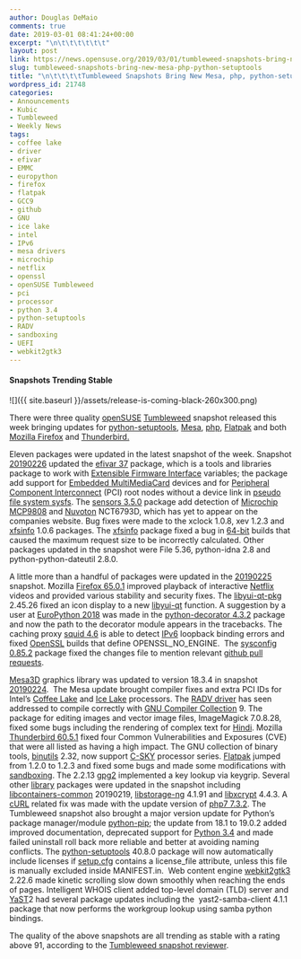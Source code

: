 ```yaml
---
author: Douglas DeMaio
comments: true
date: 2019-03-01 08:41:24+00:00
excerpt: "\n\t\t\t\t\t\t"
layout: post
link: https://news.opensuse.org/2019/03/01/tumbleweed-snapshots-bring-new-mesa-php-python-setuptools/
slug: tumbleweed-snapshots-bring-new-mesa-php-python-setuptools
title: "\n\t\t\t\tTumbleweed Snapshots Bring New Mesa, php, python-setuptools\t\t"
wordpress_id: 21748
categories:
- Announcements
- Kubic
- Tumbleweed
- Weekly News
tags:
- coffee lake
- driver
- efivar
- EMMC
- europython
- firefox
- flatpak
- GCC9
- github
- GNU
- ice lake
- intel
- IPv6
- mesa drivers
- microchip
- netflix
- openssl
- openSUSE Tumbleweed
- pci
- processor
- python 3.4
- python-setuptools
- RADV
- sandboxing
- UEFI
- webkit2gtk3
---
```



#### Snapshots Trending Stable


![]({{ site.baseurl }}/assets/release-is-coming-black-260x300.png)

There were three quality [openSUSE](https://www.opensuse.org/) [Tumbleweed](https://en.opensuse.org/Portal:Tumbleweed) snapshot released this week bringing updates for [python-setuptools](https://pypi.org/project/setuptools/), [Mesa](https://www.mesa3d.org/), [php](http://www.php.net/), [Flatpak](https://flatpak.org/) and both [Mozilla Firefox](https://www.mozilla.org/en-US/firefox/new/) and [Thunderbird.](https://www.thunderbird.net/)

Eleven packages were updated in the latest snapshot of the week. Snapshot [20190226](https://lists.opensuse.org/opensuse-factory/2019-02/msg00596.html) updated the [efivar 37](https://github.com/rhboot/efivar/releases) package, which is a tools and libraries package to work with [Extensible Firmware Interface](https://en.wikipedia.org/wiki/Unified_Extensible_Firmware_Interface) variables; the package add support for [Embedded MultiMediaCard](https://en.wikipedia.org/wiki/MultiMediaCard) devices and for [Peripheral Component Interconnect](https://en.wikipedia.org/wiki/Conventional_PCI) (PCI) root nodes without a device link in [pseudo file system sysfs](https://en.wikipedia.org/wiki/Sysfs). The [sensors 3.5.0](https://github.com/lm-sensors/lm-sensors/blob/master/CHANGES) package add detection of [Microchip MCP9808](https://www.microchip.com/datasheet/MCP9808) and [Nuvoton](https://www.nuvoton.com) NCT6793D, which has yet to appear on the companies website. Bug fixes were made to the xclock 1.0.8, xev 1.2.3 and [xfsinfo](https://www.x.org/archive/X11R7.6/doc/man/man1/xfsinfo.1.xhtml) 1.0.6 packages. The [xfsinfo](https://www.x.org/archive/X11R7.6/doc/man/man1/xfsinfo.1.xhtml) package fixed a bug in [64-bit](https://en.wikipedia.org/wiki/64-bit_computing) builds that caused the maximum request size to be incorrectly calculated. Other packages updated in the snapshot were File 5.36, python-idna 2.8 and python-python-dateutil 2.8.0.

A little more than a handful of packages were updated in the [20190225](https://lists.opensuse.org/opensuse-factory/2019-02/msg00585.html) snapshot. Mozilla [Firefox 65.0.1](https://www.mozilla.org/en-US/firefox/65.0.1/releasenotes/) improved playback of interactive [Netflix](https://www.netflix.com/) videos and provided various stability and security fixes. The [libyui-qt-pkg](https://github.com/libyui/libyui-qt-pkg) 2.45.26 fixed an icon display to a new [libyui-qt](https://github.com/libyui/libyui-qt) function. A suggestion by a user at [EuroPython 2018](https://ep2018.europython.eu/) was made in the [python-decorator 4.3.2](https://www.python-course.eu/python3_decorators.php) package and now the path to the decorator module appears in the tracebacks. The caching proxy [squid 4.6](http://www.squid-cache.org/) is able to detect [IPv6](https://en.wikipedia.org/wiki/IPv6) loopback binding errors and fixed [OpenSSL](https://www.openssl.org/) builds that define OPENSSL_NO_ENGINE.  The [sysconfig 0.85.2](https://github.com/openSUSE/sysconfig/releases) package fixed the changes file to mention relevant [github pull requests](https://help.github.com/en/articles/about-pull-requests).<!-- more -->

[Mesa3D](https://www.mesa3d.org/) graphics library was updated to version 18.3.4 in snapshot [20190224](https://lists.opensuse.org/opensuse-factory/2019-02/msg00577.html).  The Mesa update brought compiler fixes and extra PCI IDs for Intel’s [Coffee Lake](https://en.wikipedia.org/wiki/Coffee_Lake) and [Ice Lake](https://en.wikipedia.org/wiki/Ice_Lake_(microarchitecture)) processors. The [RADV driver](https://github.com/airlied/mesa/tree/semi-interesting/src/amd/vulkan) has seen addressed to compile correctly with [GNU Compiler Collection](https://gcc.gnu.org/) 9. The package for editing images and vector image files, ImageMagick 7.0.8.28, fixed some bugs including the rendering of complex text for [Hindi](https://en.wikipedia.org/wiki/Hindi). Mozilla [Thunderbird 60.5.1](https://www.thunderbird.net/en-US/thunderbird/60.5.1/releasenotes/) fixed four Common Vulnerabilities and Exposures (CVE) that were all listed as having a high impact. The GNU collection of binary tools, [binutils](https://ftp.gnu.org/gnu/binutils/) 2.32, now support [C-SKY](http://en.c-sky.com/) processor series. [Flatpak](https://flatpak.org/) jumped from 1.2.0 to 1.2.3 and fixed some bugs and made some modifications with [sandboxing](https://en.wikipedia.org/wiki/Sandbox_(computer_security)). The 2.2.13 [gpg2](https://linux.die.net/man/1/gpg2) implemented a key lookup via keygrip. Several other [library](https://en.wikipedia.org/wiki/Library_(computing)) packages were updated in the snapshot including [libcontainers-common](https://pkgs.org/download/libcontainers-common) 20190219, [libstorage-ng](https://github.com/openSUSE/libstorage-ng) 4.1.91 and [libxcrypt](https://fedoraproject.org/wiki/Changes/Replace_glibc_libcrypt_with_libxcrypt) 4.4.3. A [cURL](https://en.wikipedia.org/wiki/CURL) related fix was made with the update version of [php7 7.3.2](http://php.net/ChangeLog-7.php#7.3.2). The Tumbleweed snapshot also brought a major version update for Python’s package manager/module [python-pip](https://www.w3schools.com/python/python_pip.asp); the update from 18.1 to 19.0.2 added improved documentation, deprecated support for [Python 3.4](https://www.python.org/download/releases/3.4.0/) and made failed uninstall roll back more reliable and better at avoiding naming conflicts. The [python-setuptools](https://pypi.org/project/setuptools/) 40.8.0 package will now automatically include licenses if [setup.cfg](https://docs.python.org/3/distutils/configfile.html) contains a license_file attribute, unless this file is manually excluded inside MANIFEST.in.  Web content engine [webkit2gtk3](https://webkitgtk.org/) 2.22.6 made kinetic scrolling slow down smoothly when reaching the ends of pages. Intelligent WHOIS client added top-level domain (TLD) server and [YaST](http://yast.opensuse.org/)2 had several package updates including the  yast2-samba-client 4.1.1 package that now performs the workgroup lookup using samba python bindings.

The quality of the above snapshots are all trending as stable with a rating above 91, according to the [Tumbleweed snapshot reviewer](http://review.tumbleweed.boombatower.com/).		
